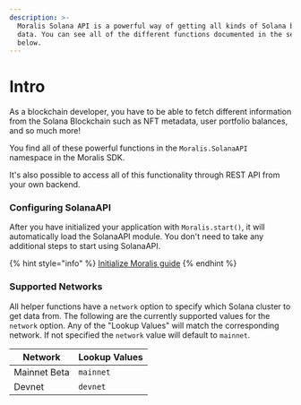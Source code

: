 ```yaml
---
description: >-
  Moralis Solana API is a powerful way of getting all kinds of Solana blockchain
  data. You can see all of the different functions documented in the sections
  below.
---
```


# Intro

As a blockchain developer, you have to be able to fetch different information from the Solana Blockchain such as NFT metadata, user portfolio balances, and so much more!

You find all of these powerful functions in the `Moralis.SolanaAPI` namespace in the Moralis SDK.

It's also possible to access all of this functionality through REST API from your own backend.

### Configuring SolanaAPI

After you have initialized your application with `Moralis.start()`, it will automatically load the SolanaAPI module. You don't need to take any additional steps to start using SolanaAPI.

{% hint style="info" %}
[Initialize Moralis guide](../getting-started/create-a-moralis-server.md)
{% endhint %}

### Supported Networks

All helper functions have a `network` option to specify which Solana cluster to get data from. The following are the currently supported values for the `network` option. Any of the "Lookup Values" will match the corresponding network. If not specified the `network` value will default to `mainnet`.

| Network      | Lookup Values |
| ------------ | ------------- |
| Mainnet Beta | `mainnet`     |
| Devnet       | `devnet`      |
